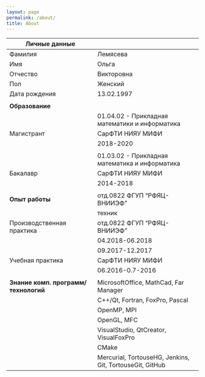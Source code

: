 ```yaml
---
layout: page
permalink: /about/
title: About
---
```


| **Личные данные**                    |                                                          |
|--------------------------------------|----------------------------------------------------------|
| Фамилия                              | Лемясева                                                 |
| Имя                                  | Ольга                                                    |
| Отчество                             | Викторовна                                               |
| Пол                                  | Женский                                                  |
| Дата рождения                        | 13.02.1997                                               |
|                                      |                                                          |
| **Образование**                      |                                                          |
|                                      | 01.04.02 - Прикладная математики и информатика           |
| Магистрант                           | СарФТИ НИЯУ МИФИ                                         |
|                                      | 2018-2020                                                |
|                                      |                                                          |
|                                      | 01.03.02 - Прикладная математика и информатика           |
| Бакалавр                             | СарФТИ НИЯУ МИФИ                                         |
|                                      | 2014-2018                                                |
|                                      |                                                          |
| **Опыт работы**                      | отд.0822 ФГУП “РФЯЦ-ВНИИЭФ”                              |
|                                      | техник                                                   |
| Производственная практика            | отд.0822 ФГУП “РФЯЦ-ВНИИЭФ”                              |
|                                      | 04.2018-06.2018                                          |
|                                      | 09.2017-12.2017                                          |
| Учебная практика                     | СарФТИ НИЯУ МИФИ                                         |
|                                      | 06.2016-0.7-2016                                         |
|                                      |                                                          |
| **Знание комп. программ/технологий** | MicrosoftOffice, MathCad, Far Manager                    |
|                                      | C++/Qt, Fortran, FoxPro, Pascal                          |
|                                      | OpenMP, MPI                                              |
|                                      | OpenGL, MFC                                              |
|                                      | VisualStudio, QtCreator, VisualFoxPro                    |
|                                      | CMake                                                    |
|                                      | Mercurial, TortouseHG, Jenkins, Git, TortouseGit, GitHub |
